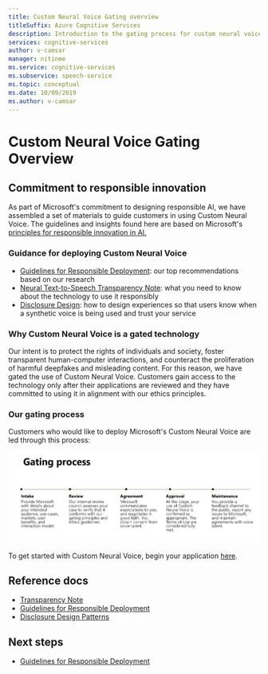 ```yaml
---
title: Custom Neural Voice Gating overview
titleSuffix: Azure Cognitive Services
description: Introduction to the gating process for custom neural voice.
services: cognitive-services
author: v-camsar
manager: nitinme
ms.service: cognitive-services
ms.subservice: speech-service
ms.topic: conceptual
ms.date: 10/09/2019
ms.author: v-camsar
---
```

# Custom Neural Voice Gating Overview

## Commitment to responsible innovation

As part of Microsoft's commitment to designing responsible AI, we have assembled a set of materials to guide customers in using Custom Neural Voice. The guidelines and insights found here are based on Microsoft's [principles for responsible innovation in AI.](https://www.microsoft.com/en-us/AI/our-approach-to-ai)

### Guidance for deploying Custom Neural Voice

- [Guidelines for Responsible Deployment](concepts-deployment-guidelines.md): our top recommendations based on our research
- [Neural Text-to-Speech Transparency Note](concepts-transparency-note.md): what you need to know about the technology to use it responsibly
- [Disclosure Design](concepts-disclosure-guidelines.md): how to design experiences so that users know when a synthetic voice is being used and trust your service

### Why Custom Neural Voice is a gated technology

Our intent is to protect the rights of individuals and society, foster transparent human-computer interactions, and counteract the proliferation of harmful deepfakes and misleading content. For this reason, we have gated the use of Custom Neural Voice. Customers gain access to the technology only after their applications are reviewed and they have committed to using it in alignment with our ethics principles.

### Our gating process

Customers who would like to deploy Microsoft&#39;s Custom Neural Voice are led through this process:

![Gating process](media/responsible-ai/gating-process.png)

To get started with Custom Neural Voice, begin your application [here](https://speech.microsoft.com/customvoice).

## Reference docs

* [Transparency Note](https://aka.ms/neural-tts-transparency-note)
* [Guidelines for Responsible Deployment](concepts-deployment-guidelines.md)
* [Disclosure Design Patterns](concepts-disclosure-patterns.md)

## Next steps

* [Guidelines for Responsible Deployment](concepts-deployment-guidelines.md)
